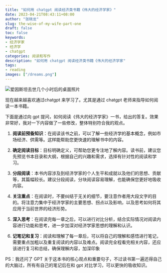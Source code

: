 ```yaml
---
title: "如何用 chatgpt 阅读经济类书籍《伟大的经济学家》"
date: 2023-04-21T08:43:11+08:00
author: "张晓龙"
slug: the-wise-of-my-wife-part-one
draft: false
toc: false
keywords: 
- 经济学家
- 经济学
- chatgpt
categories: 阅读和写作
description: "如何用 chatgpt 阅读经济类书籍《伟大的经济学家"
tags: 
- reading
images: ["/dreams.png"]
---
```


![爱因斯坦去世几个小时后的桌面照片](https://media.techwhims.com/techwhims/2023/%E7%88%B1%E5%9B%A0%E6%96%AF%E5%9D%A6%E5%8E%BB%E4%B8%96%E5%90%8E%E5%87%A0%E4%B8%AA%E5%B0%8F%E6%97%B6%E7%9A%84%E6%A1%8C%E9%9D%A2%E7%85%A7%E7%89%87.jpeg)

现在越来越喜欢通过chatgpt 来学习了。尤其是通过 chatgpt 老师来指导如何阅读一本书籍。

下面是通过向 gpt 提问，如何阅读《伟大的经济学家》一书，给出的答复。效果非常好，我对一下内容做了一些修改，整体特别符合我的观点。

1. **阅读前预备知识**：在阅读该书之前，可以了解一些经济学的基本概念，例如市场经济、供需等。这样能帮助您更快速的理解书中的内容。

2. **确定阅读目标**：目标明确定义，可帮助您更专注地了解内容。读书前，建议您先预览书本目录和大纲，根据自己的兴趣和需求，选择有针对性的阅读和学习。

3. **分段阅读**：本书内容涉及到经济学家的个人生平和成就以及他们的思想、贡献等，其篇幅较长。建议分段阅读，分块阅读容易理解，也能确保您更好地吸收内容。

4. **关注重点**：在阅读时，不要纠结于无关的细节，要注意作者用大段文字的目的。将注意力集中于经济学家的主要思想、拐点以及影响，以及思考如何将其应用于当前世界的经济形势。

5. **深入思考**：在阅读完每一章之后，可以进行对比分析，结合实际情况对阅读内容进行功能和思考，进一步加深对经济学家思想的理解和认识。

6. **记笔记和复习**：阅读和理解了每一章后，可以将自己的理解和感悟进行笔记，需要重点加粗以及重复阅读的内容以及难点。阅读完全程看完相关内容，还应该进行复习和总结，确保理解内容，加深印象

PS：我还问了 GPT 关于这本书的核心观点和重要句子，不过读书第一遍还得自己的大脑过，所有有自己的笔记后在和 gpt 对比学习，可以更快的吸收知识。
